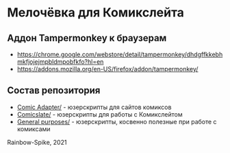 # Мелочёвка для Комикслейта

## Аддон Tampermonkey к браузерам
* https://chrome.google.com/webstore/detail/tampermonkey/dhdgffkkebhmkfjojejmpbldmpobfkfo?hl=en
* https://addons.mozilla.org/en-US/firefox/addon/tampermonkey/

## Состав репозитория
* [Comic Adapter/](https://github.com/Comicslate/Userscripts/tree/master/Comic%20Adapter) - юзерскрипты для сайтов комиксов
* [Comicslate/](https://github.com/Comicslate/Userscripts/tree/master/Comicslate) - юзерскрипты для работы с Комикслейтом
* [General purposes/](https://github.com/Comicslate/Userscripts/tree/master/General%20purposes) - юзерскрипты, косвенно полезные при работе с комиксами

Rainbow-Spike, 2021

